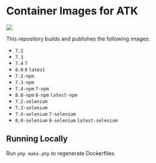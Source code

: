 # Container Images for ATK

<a href="https://g.codefresh.io/public/accounts/romaninsh/pipelines/new/5f6210a9ce7766265b1315f5"><img src="https://g.codefresh.io/api/badges/pipeline/romaninsh/atk4%2Fimage?key=eyJhbGciOiJIUzI1NiJ9.NWRmMjhjZmUxNGEzNzBmNTE4N2JmMjZm.VwoKvoggIuaMYdKMVChMeTX452-jZ5eNfA5t-vO1yXM&date=1600269361326"></a>

This repository builds and publishes the following images:

- `7.2`
- `7.3`
- `7.4` `7`
- `8.0` `8` `latest`
- `7.2-npm`
- `7.3-npm`
- `7.4-npm` `7-npm`
- `8.0-npm` `8-npm` `latest-npm`
- `7.2-selenium`
- `7.3-selenium`
- `7.4-selenium` `7-selenium`
- `8.0-selenium` `8-selenium` `latest-selenium`

## Running Locally

Run `php make.php` to regenerate Dockerfiles.
